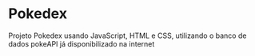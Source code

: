 # Pokedex
Projeto Pokedex usando JavaScript, HTML e CSS, utilizando o banco de dados pokeAPI já disponibilizado na internet
